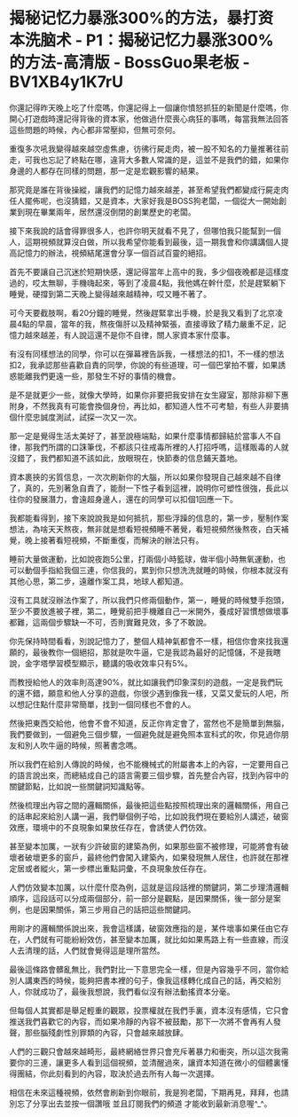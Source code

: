 # 揭秘记忆力暴涨300%的方法，暴打资本洗脑术 - P1：揭秘记忆力暴涨300%的方法-高清版 - BossGuo果老板 - BV1XB4y1K7rU

你還記得昨天晚上吃了什麼嗎，你還記得上一個讓你憤怒抓狂的新聞是什麼嗎，你開心打遊戲時還記得背後的資本家，他做過什麼喪心病狂的事嗎，每當我無法回答這些問題的時候，內心都非常壓抑，但無可奈何。

重復多次吼我變得越來越空虛焦慮，彷彿行屍走肉，被一股不知名的力量推著往前走，可我也忘記了終點在哪，違背大多數人常識的是，這並不是我們的錯，如果你身邊的人都存在同樣的問題，那一定是宏觀影響的結果。

那究竟是誰在背後操縱，讓我們的記憶力越來越差，甚至希望我們都變成行屍走肉任人擺佈呢，也沒猜錯，又是資本，大家好我是BOSS狗老闆，一個從大一開始創業到現在畢業兩年，居然還沒倒閉的創業歷史的老闆。

接下來我說的話會得罪很多人，也許你明天就看不見了，但哪怕我只能幫到一個人，這期視頻就算沒白做，所以我希望你能看到最後，這一期我會和你講講個人提高記憶力的辦法，視頻結尾還會分享一個百試百靈的絕招。

首先不要讓自己沉迷於短期快感，還記得當年上高中的我，多少個夜晚都是這樣度過的，哎太無聊，手機嗨起來，等到了凌晨4點，我他媽在幹什麼，於是趕緊躺下睡覺，硬撐到第二天晚上變得越來越精神，哎又睡不著了。

可今天要截肢啊，看20分鐘的睡覺，然後趕緊拿出手機，於是我又看到了北京凌晨4點的早晨，當年的我，熬夜傷肝以及精神緊張，直接導致了精力嚴重不足，記憶力越來越差，有人說這還不是你不自律，關人家資本家什麼事。

有沒有同樣想法的同學，你可以在彈幕裡告訴我，一樣想法的扣1，不一樣的想法扣2，我承認那些喜歡自責的同學，你說的有些道理，可一個巴掌拍不響，如果誘惑能離我們更遠一些，那發生不好的事情的機會。

是不是就更少一些，就像大學時，如果你非要把我安排在女生寢室，那除非柳下惠附身，不然我真有可能會換個身份，再比如，都知道人性不可考驗，有些人非要搞個什麼忠誠度測試，試探一次又一次。

那一定是覺得生活太美好了，甚至說極端點，如果什麼事情都歸結於當事人不自律，那我們所謂的口誅筆伐，不都該只往戒毒所裡的人打招呼嗎，這樣販毒的人就沒錯了，我們都知道不該如此，放眼現在，快節奏的信息鋪天蓋地。

資本裹挾的劣質信息，一次次刷新你的大腦，所以如果你發現自己越來越不自律了，真的，先別著急自責了，能耐一下性子看到這裡，說明你可塑性很強，長此以往你的發展潛力，會遠超身邊人，還在的同學可以扣個1回應一下。

我都能看得到，接下來說說我是如何抵抗，那些浮躁的信息的，第一步，壓制作案想法，為啥天天熬夜，無非就是想看短視頻睡不著覺，看短視頻然後熬夜，白天補覺，晚上接著看短視頻，不斷重復，而解決的辦法只有。

睡前大量做運動，比如說夜跑5公里，打兩個小時籃球，做半個小時無氧運動，也可以動個手指給我個三連，你信我的，累到你只想洗洗就睡的時候，你根本就沒有其他心思，第二步，遠離作案工具，地球人都知道。

沒有工具就沒辦法作案了，所以我們只修兩個動作，第一，睡覺的時候雙手抱頭，至少不要放進被子裡，第二，睡覺前把手機離自己一米開外，養成好習慣想做壞事都難，這兩個步驟缺一不可，否則實難見效，多了不敢說。

你先保持時間看看，別說記憶力了，整個人精神氣都會不一樣，相信你會來找我還願的，最後教你一個絕招，那就是吹牛逼，它是我認為最好的記憶儲，不是我瞎說，金字塔學習模型顯示，聽講的吸收效率只有5%。

而教授給他人的效率則高達90%，就比如讓我們印象深刻的遊戲，一定是我們玩的還不錯，願意和他人分享的遊戲，你很少遇到像我一樣，又菜又愛玩的人吧，所以想記住點什麼非常簡單，找到一個同樣也不會的人。

然後把東西交給他，他會不會不知道，反正你肯定會了，當然也不是簡單到無腦，我們要做到，一個避免三個步驟，一個避免就是避免照本宣科式的吹，你見過你朋友和別人吹牛逼的時候，照著書念嗎。

所以我們在給別人傳說的時候，也不能機械式的附屬書本上的內容，一定要用自己的語言說出來，而總結成自己的語言需要三個步驟，首先整合內容，找到內容中的關鍵節點，比如說一些關鍵詞知識點等。

然後梳理出內容之間的邏輯關係，最後把這些點按照梳理出來的邏輯關係，用自己的話串起來給別人講一遍，我們舉個例子哈，比如說我們現在要給別人講述，破窗效應，環境中的不良現象如果放任存在，會誘使人們仿效。

甚至變本加厲，一狀有少許破窗的建築為例，如果那些窗不被修理，可能將會有破壞者破壞更多的窗戶，最終他們會闖入建築內，如果發現無人居住，也許就在那裡定居或者縱火，第一步標出重點詞彙，不良現象放任存在。

人們仿效變本加厲，以什麼什麼為例，這就是這段話裡的關鍵詞，第二步理清邏輯順序，這段話可以分成兩個部分，前一部分是觀點，是因果關係，後一部分是案例，也是因果關係，第三步用自己的話把這些關鍵詞。

用剛才的邏輯關係說出來，我會這樣講，破窗效應指的是，某件壞事如果任由它存在，人們就有可能紛紛效仿，甚至變本加厲，就比如如果馬路上有一些直線，而沒人去清理的話，人們就會覺得這是理所當然。

最後這條路會髒亂無比，我們對比一下意思完全一樣，但是內容幾乎不同，當你給別人講東西的時候，能夠把書本裡的句子，像我這樣轉化成自己的話，再交給別人，你就成功了，最後我想說，我們看似沒有辦法動搖資本分毫。

但每個人其實都是舉足輕重的觀眾，投票權就在我們手裏，資本沒有感情，它只會推送我們喜歡它的內容，而如果冷靜的內容不被鼓勵，那下一次將不會再有人發聲，那些腦殘劇性別罪類的內容，只會越來越放肆。

人們的三觀只會越來越畸形，最終網絡世界只會充斥著暴力和衝突，所以這次我需要你的三連，讓更多人看到這個視頻，並清醒過來，讓資本知道在微小的個體裏懂得團結，你此刻看到的內容，取決於過去所有人每一次選擇。

相信在未來這種視頻，依然會刷新到你眼前，我是狗老闆，下期再見，拜拜，也請別忘了分享出去並按一個讚哦 並且訂閱我們的頻道 才能收到最新消息喔^_^。

